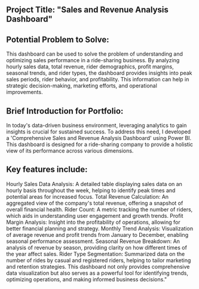 ## Project Title: "Sales and Revenue Analysis Dashboard"

## Potential Problem to Solve:
This dashboard can be used to solve the problem of understanding and optimizing sales performance in a ride-sharing business. By analyzing hourly sales data, total revenue, rider demographics, profit margins, seasonal trends, and rider types, the dashboard provides insights into peak sales periods, rider behavior, and profitability. This information can help in strategic decision-making, marketing efforts, and operational improvements.

## Brief Introduction for Portfolio:
In today's data-driven business environment, leveraging analytics to gain insights is crucial for sustained success. To address this need, I developed a 'Comprehensive Sales and Revenue Analysis Dashboard' using Power BI. This dashboard is designed for a ride-sharing company to provide a holistic view of its performance across various dimensions.

## Key features include:

Hourly Sales Data Analysis: A detailed table displaying sales data on an hourly basis throughout the week, helping to identify peak times and potential areas for increased focus.
Total Revenue Calculation: An aggregated view of the company's total revenue, offering a snapshot of overall financial health.
Rider Count: A metric tracking the number of riders, which aids in understanding user engagement and growth trends.
Profit Margin Analysis: Insight into the profitability of operations, allowing for better financial planning and strategy.
Monthly Trend Analysis: Visualization of average revenue and profit trends from January to December, enabling seasonal performance assessment.
Seasonal Revenue Breakdown: An analysis of revenue by season, providing clarity on how different times of the year affect sales.
Rider Type Segmentation: Summarized data on the number of rides by casual and registered riders, helping to tailor marketing and retention strategies.
This dashboard not only provides comprehensive data visualization but also serves as a powerful tool for identifying trends, optimizing operations, and making informed business decisions."
